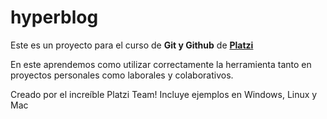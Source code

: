 # hyperblog 
Este es un proyecto para el curso de **Git y Github** de [**Platzi**](https://platzi.com/clases/git-github/)

En este aprendemos como utilizar correctamente la herramienta tanto en proyectos personales como laborales y colaborativos.

Creado por el increíble Platzi Team!
Incluye ejemplos en Windows, Linux y Mac